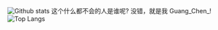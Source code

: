 ![Github stats](https://github-status.msdnicrosoft.cn/api?username=GuangChen2333&show_icons=true&hide_border=true&include_all_commits=true)
这个什么都不会的人是谁呢? 没错，就是我 Guang_Chen_!
![Top Langs](https://github-status.msdnicrosoft.cn/api/top-langs/?username=GuangChen2333&layout=compact&hide_border=true&hide=html,css)
